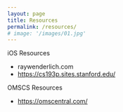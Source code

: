 ```yaml
---
layout: page
title: Resources
permalink: /resources/
# image: '/images/01.jpg'
---
```


iOS Resources
* raywenderlich.com
* https://cs193p.sites.stanford.edu/

OMSCS Resources
* https://omscentral.com/
